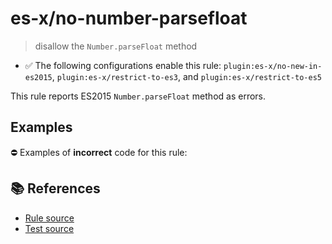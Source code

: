 # es-x/no-number-parsefloat
> disallow the `Number.parseFloat` method

- ✅ The following configurations enable this rule: `plugin:es-x/no-new-in-es2015`, `plugin:es-x/restrict-to-es3`, and `plugin:es-x/restrict-to-es5`

This rule reports ES2015 `Number.parseFloat` method as errors.

## Examples

⛔ Examples of **incorrect** code for this rule:

<eslint-playground type="bad" code="/*eslint es-x/no-number-parsefloat: error */
const b = Number.parseFloat(value)
" />

## 📚 References

- [Rule source](https://github.com/ota-meshi/eslint-plugin-es-x/blob/master/lib/rules/no-number-parsefloat.js)
- [Test source](https://github.com/ota-meshi/eslint-plugin-es-x/blob/master/tests/lib/rules/no-number-parsefloat.js)
